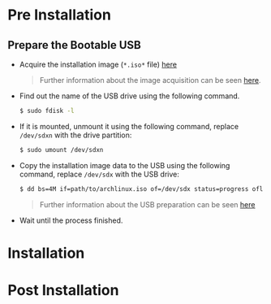 # Pre Installation

## Prepare the Bootable USB

- Acquire the installation image (`*.iso*` file) [here](https://www.archlinux.org/download/)
  > Further information about the image acquisition can be seen [here](https://wiki.archlinux.org/index.php/installation_guide#Acquire_an_installation_image).

- Find out the name of the USB drive using the following command.
  ```bash
  $ sudo fdisk -l
  ```
- If it is mounted, unmount it using the following command, replace `/dev/sdxn` with the drive partition:
  ```bash
  $ sudo umount /dev/sdxn
  ```
- Copy the installation image data to the USB using the following command, replace `/dev/sdx` with the USB drive:
  ```bash
  $ dd bs=4M if=path/to/archlinux.iso of=/dev/sdx status=progress oflag=sync
  ```
  > Further information about the USB preparation can be seen [here](https://wiki.archlinux.org/index.php/USB_flash_installation_medium#Using_basic_command_line_utilities)
- Wait until the process finished.

# Installation

# Post Installation
